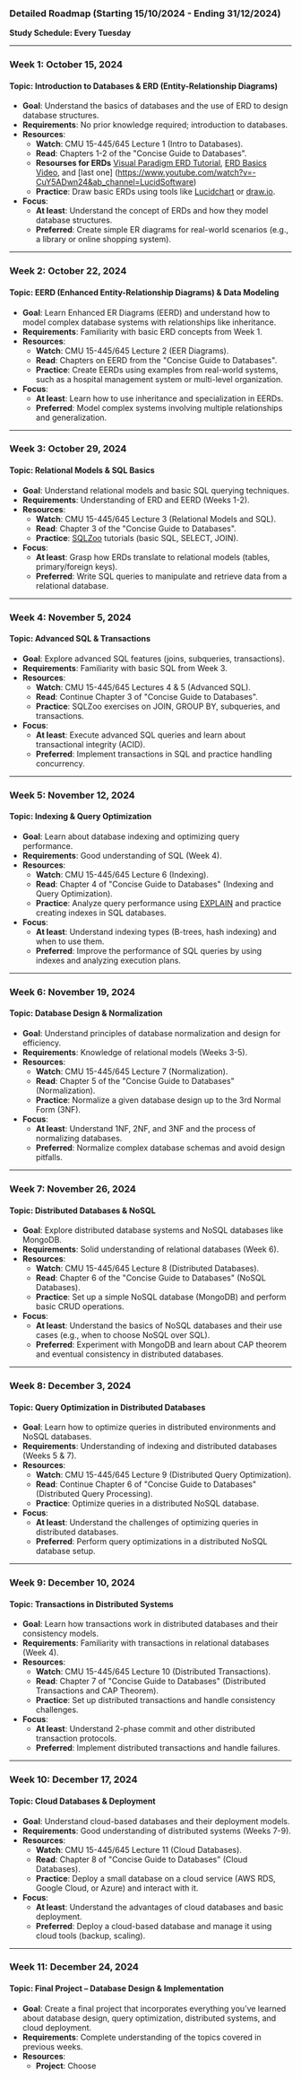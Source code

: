### **Detailed Roadmap (Starting 15/10/2024 - Ending 31/12/2024)**  
**Study Schedule: Every Tuesday**  

---

### **Week 1: October 15, 2024**  
#### **Topic**: Introduction to Databases & ERD (Entity-Relationship Diagrams)  
- **Goal**: Understand the basics of databases and the use of ERD to design database structures.  
- **Requirements**: No prior knowledge required; introduction to databases.  
- **Resources**:  
  - **Watch**: CMU 15-445/645 Lecture 1 (Intro to Databases).  
  - **Read**: Chapters 1-2 of the "Concise Guide to Databases".  
  - **Resourses for ERDs** [Visual Paradigm ERD Tutorial](https://www.visual-paradigm.com/support/documents/vpuserguide/3563/3564/85375_drawingentit.html), [ERD Basics Video](https://www.youtube.com/watch?v=QpdhBUYk7Kk&ab_channel=LucidSoftware), and [last one] (https://www.youtube.com/watch?v=-CuY5ADwn24&ab_channel=LucidSoftware)
  - **Practice**: Draw basic ERDs using tools like [Lucidchart](https://www.lucidchart.com) or [draw.io](https://app.diagrams.net/).  
- **Focus**:  
  - **At least**: Understand the concept of ERDs and how they model database structures.  
  - **Preferred**: Create simple ER diagrams for real-world scenarios (e.g., a library or online shopping system).  
  
---

### **Week 2: October 22, 2024**  
#### **Topic**: EERD (Enhanced Entity-Relationship Diagrams) & Data Modeling  
- **Goal**: Learn Enhanced ER Diagrams (EERD) and understand how to model complex database systems with relationships like inheritance.  
- **Requirements**: Familiarity with basic ERD concepts from Week 1.  
- **Resources**:  
  - **Watch**: CMU 15-445/645 Lecture 2 (EER Diagrams).  
  - **Read**: Chapters on EERD from the "Concise Guide to Databases".  
  - **Practice**: Create EERDs using examples from real-world systems, such as a hospital management system or multi-level organization.  
- **Focus**:  
  - **At least**: Learn how to use inheritance and specialization in EERDs.  
  - **Preferred**: Model complex systems involving multiple relationships and generalization.  
  
---

### **Week 3: October 29, 2024**  
#### **Topic**: Relational Models & SQL Basics  
- **Goal**: Understand relational models and basic SQL querying techniques.  
- **Requirements**: Understanding of ERD and EERD (Weeks 1-2).  
- **Resources**:  
  - **Watch**: CMU 15-445/645 Lecture 3 (Relational Models and SQL).  
  - **Read**: Chapter 3 of the "Concise Guide to Databases".  
  - **Practice**: [SQLZoo](https://sqlzoo.net/) tutorials (basic SQL, SELECT, JOIN).  
- **Focus**:  
  - **At least**: Grasp how ERDs translate to relational models (tables, primary/foreign keys).  
  - **Preferred**: Write SQL queries to manipulate and retrieve data from a relational database.  
  
---

### **Week 4: November 5, 2024**  
#### **Topic**: Advanced SQL & Transactions  
- **Goal**: Explore advanced SQL features (joins, subqueries, transactions).  
- **Requirements**: Familiarity with basic SQL from Week 3.  
- **Resources**:  
  - **Watch**: CMU 15-445/645 Lectures 4 & 5 (Advanced SQL).  
  - **Read**: Continue Chapter 3 of "Concise Guide to Databases".  
  - **Practice**: SQLZoo exercises on JOIN, GROUP BY, subqueries, and transactions.  
- **Focus**:  
  - **At least**: Execute advanced SQL queries and learn about transactional integrity (ACID).  
  - **Preferred**: Implement transactions in SQL and practice handling concurrency.  
  
---

### **Week 5: November 12, 2024**  
#### **Topic**: Indexing & Query Optimization  
- **Goal**: Learn about database indexing and optimizing query performance.  
- **Requirements**: Good understanding of SQL (Week 4).  
- **Resources**:  
  - **Watch**: CMU 15-445/645 Lecture 6 (Indexing).  
  - **Read**: Chapter 4 of "Concise Guide to Databases" (Indexing and Query Optimization).  
  - **Practice**: Analyze query performance using [EXPLAIN](https://use-the-index-luke.com/sql/explain-plan/postgresql) and practice creating indexes in SQL databases.  
- **Focus**:  
  - **At least**: Understand indexing types (B-trees, hash indexing) and when to use them.  
  - **Preferred**: Improve the performance of SQL queries by using indexes and analyzing execution plans.  
  
---

### **Week 6: November 19, 2024**  
#### **Topic**: Database Design & Normalization  
- **Goal**: Understand principles of database normalization and design for efficiency.  
- **Requirements**: Knowledge of relational models (Weeks 3-5).  
- **Resources**:  
  - **Watch**: CMU 15-445/645 Lecture 7 (Normalization).  
  - **Read**: Chapter 5 of the "Concise Guide to Databases" (Normalization).  
  - **Practice**: Normalize a given database design up to the 3rd Normal Form (3NF).  
- **Focus**:  
  - **At least**: Understand 1NF, 2NF, and 3NF and the process of normalizing databases.  
  - **Preferred**: Normalize complex database schemas and avoid design pitfalls.  
  
---

### **Week 7: November 26, 2024**  
#### **Topic**: Distributed Databases & NoSQL  
- **Goal**: Explore distributed database systems and NoSQL databases like MongoDB.  
- **Requirements**: Solid understanding of relational databases (Week 6).  
- **Resources**:  
  - **Watch**: CMU 15-445/645 Lecture 8 (Distributed Databases).  
  - **Read**: Chapter 6 of the "Concise Guide to Databases" (NoSQL Databases).  
  - **Practice**: Set up a simple NoSQL database (MongoDB) and perform basic CRUD operations.  
- **Focus**:  
  - **At least**: Understand the basics of NoSQL databases and their use cases (e.g., when to choose NoSQL over SQL).  
  - **Preferred**: Experiment with MongoDB and learn about CAP theorem and eventual consistency in distributed databases.  
  
---

### **Week 8: December 3, 2024**  
#### **Topic**: Query Optimization in Distributed Databases  
- **Goal**: Learn how to optimize queries in distributed environments and NoSQL databases.  
- **Requirements**: Understanding of indexing and distributed databases (Weeks 5 & 7).  
- **Resources**:  
  - **Watch**: CMU 15-445/645 Lecture 9 (Distributed Query Optimization).  
  - **Read**: Continue Chapter 6 of "Concise Guide to Databases" (Distributed Query Processing).  
  - **Practice**: Optimize queries in a distributed NoSQL database.  
- **Focus**:  
  - **At least**: Understand the challenges of optimizing queries in distributed databases.  
  - **Preferred**: Perform query optimizations in a distributed NoSQL database setup.  
  
---

### **Week 9: December 10, 2024**  
#### **Topic**: Transactions in Distributed Systems  
- **Goal**: Learn how transactions work in distributed databases and their consistency models.  
- **Requirements**: Familiarity with transactions in relational databases (Week 4).  
- **Resources**:  
  - **Watch**: CMU 15-445/645 Lecture 10 (Distributed Transactions).  
  - **Read**: Chapter 7 of "Concise Guide to Databases" (Distributed Transactions and CAP Theorem).  
  - **Practice**: Set up distributed transactions and handle consistency challenges.  
- **Focus**:  
  - **At least**: Understand 2-phase commit and other distributed transaction protocols.  
  - **Preferred**: Implement distributed transactions and handle failures.  
  
---

### **Week 10: December 17, 2024**  
#### **Topic**: Cloud Databases & Deployment  
- **Goal**: Understand cloud-based databases and their deployment models.  
- **Requirements**: Good understanding of distributed systems (Weeks 7-9).  
- **Resources**:  
  - **Watch**: CMU 15-445/645 Lecture 11 (Cloud Databases).  
  - **Read**: Chapter 8 of "Concise Guide to Databases" (Cloud Databases).  
  - **Practice**: Deploy a small database on a cloud service (AWS RDS, Google Cloud, or Azure) and interact with it.  
- **Focus**:  
  - **At least**: Understand the advantages of cloud databases and basic deployment.  
  - **Preferred**: Deploy a cloud-based database and manage it using cloud tools (backup, scaling).  
  
---

### **Week 11: December 24, 2024**  
#### **Topic**: Final Project – Database Design & Implementation  
- **Goal**: Create a final project that incorporates everything you’ve learned about database design, query optimization, distributed systems, and cloud deployment.  
- **Requirements**: Complete understanding of the topics covered in previous weeks.  
- **Resources**:  
  - **Project**: Choose